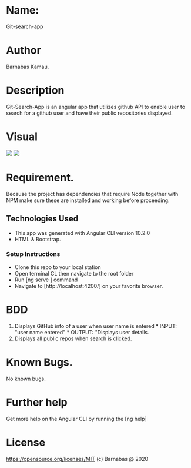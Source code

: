 # Name:
Git-search-app

# Author

Barnabas Kamau.

# Description

Git-Search-App is an angular app that utilizes github API to enable user to search for a github user and have their public repositories displayed.

# Visual
<image src = 'https://github.com/Barnabas27/github-search/blob/master/src/assets/Screenshot%20from%202020-11-16%2012-00-58.png'>

<image src = 'https://github.com/Barnabas27/github-search/blob/master/src/assets/Screenshot%20from%202020-11-16%2012-01-08.png'>

# Requirement.
Because the project has dependencies that require Node together with NPM make sure these are installed and working before proceeding.

## Technologies Used
* This app was generated with Angular CLI version 10.2.0
* HTML & Bootstrap.

### Setup Instructions
* Clone this repo to your local station
* Open terminal CL then navigate to the root folder
* Run [ng serve ]  command
* Navigate to [http://localhost:4200/] on your favorite browser.

# BDD
1. Displays GitHub info of a user when user name is entered
         * INPUT: "user name entered"
         * OUTPUT: "Displays user details.
2. Displays all public repos when search is clicked.

# Known Bugs.
No known bugs.

# Further help
Get more help on the Angular CLI by running the [ng help] 
 # License
https://opensource.org/licenses/MIT (c) Barnabas @ 2020
